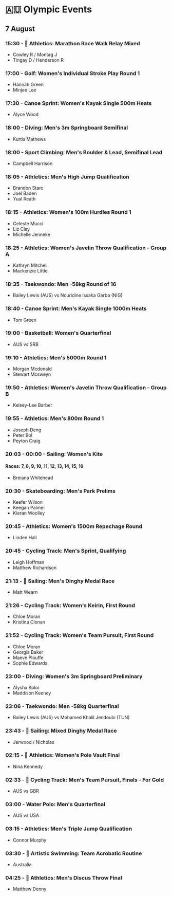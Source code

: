 # 🇦🇺 Olympic Events

## 7 August

### 15:30 - 🏅 Athletics: Marathon Race Walk Relay Mixed
* Cowley R / Montag J
* Tingay D / Henderson R

### 17:00 - Golf: Women's Individual Stroke Play Round 1
* Hannah Green
* Minjee Lee

### 17:30 - Canoe Sprint: Women's Kayak Single 500m Heats
* Alyce Wood

### 18:00 - Diving: Men's 3m Springboard Semifinal
* Kurtis Mathews

### 18:00 - Sport Climbing: Men's Boulder & Lead, Semifinal Lead
* Campbell Harrison

### 18:05 - Athletics: Men's High Jump Qualification
* Brandon Starc
* Joel Baden
* Yual Reath

### 18:15 - Athletics: Women's 100m Hurdles Round 1
* Celeste Mucci
* Liz Clay
* Michelle Jenneke

### 18:25 - Athletics: Women's Javelin Throw Qualification - Group A
* Kathryn Mitchell
* Mackenzie Little

### 18:35 - Taekwondo: Men -58kg Round of 16
* Bailey Lewis (AUS) vs Nouridine Issaka Garba (NIG)

### 18:40 - Canoe Sprint: Men's Kayak Single 1000m Heats
* Tom Green

### 19:00 - Basketball: Women's Quarterfinal
* AUS vs SRB

### 19:10 - Athletics: Men's 5000m Round 1
* Morgan Mcdonald
* Stewart Mcsweyn

### 19:50 - Athletics: Women's Javelin Throw Qualification - Group B
* Kelsey-Lee Barber

### 19:55 - Athletics: Men's 800m Round 1
* Joseph Deng
* Peter Bol
* Peyton Craig

### 20:03 - 00:00 - Sailing: Women's Kite
#### Races: 7, 8, 9, 10, 11, 12, 13, 14, 15, 16
* Breiana Whitehead

### 20:30 - Skateboarding: Men's Park Prelims
* Keefer Wilson
* Keegan Palmer
* Kieran Woolley

### 20:45 - Athletics: Women's 1500m Repechage Round
* Linden Hall

### 20:45 - Cycling Track: Men's Sprint, Qualifying
* Leigh Hoffman
* Matthew Richardson

### 21:13 - 🏅 Sailing: Men's Dinghy Medal Race
* Matt Wearn

### 21:26 - Cycling Track: Women's Keirin, First Round
* Chloe Moran
* Kristina Clonan

### 21:52 - Cycling Track: Women's Team Pursuit, First Round
* Chloe Moran
* Georgia Baker
* Maeve Plouffe
* Sophie Edwards

### 23:00 - Diving: Women's 3m Springboard Preliminary
* Alysha Koloi
* Maddison Keeney

### 23:06 - Taekwondo: Men -58kg Quarterfinal
* Bailey Lewis (AUS) vs Mohamed Khalil Jendoubi (TUN)

### 23:43 - 🏅 Sailing: Mixed Dinghy Medal Race
* Jerwood / Nicholas

### 02:15 - 🏅 Athletics: Women's Pole Vault Final
* Nina Kennedy

### 02:33 - 🏅 Cycling Track: Men's Team Pursuit, Finals - For Gold
* AUS vs GBR

### 03:00 - Water Polo: Men's Quarterfinal
* AUS vs USA

### 03:15 - Athletics: Men's Triple Jump Qualification
* Connor Murphy

### 03:30 - 🏅 Artistic Swimming: Team Acrobatic Routine
* Australia

### 04:25 - 🏅 Athletics: Men's Discus Throw Final
* Matthew Denny

